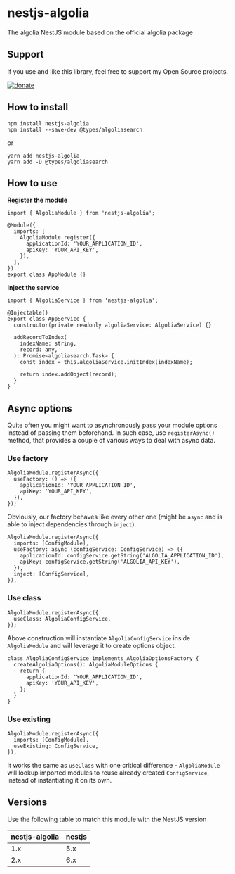 # nestjs-algolia

The algolia NestJS module based on the official algolia package

## Support

If you use and like this library, feel free to support my Open Source projects.

[![donate](https://www.paypalobjects.com/en_US/BE/i/btn/btn_donateCC_LG.gif)](https://www.paypal.com/cgi-bin/webscr?cmd=_donations&business=JZ26X897M9V9L&currency_code=EUR)

## How to install

```
npm install nestjs-algolia
npm install --save-dev @types/algoliasearch
```

or

```
yarn add nestjs-algolia
yarn add -D @types/algoliasearch
```

## How to use

**Register the module**

```
import { AlgoliaModule } from 'nestjs-algolia';

@Module({
  imports: [
    AlgoliaModule.register({
      applicationId: 'YOUR_APPLICATION_ID',
      apiKey: 'YOUR_API_KEY',
    }),
  ],
})
export class AppModule {}
```

**Inject the service**

```
import { AlgoliaService } from 'nestjs-algolia';

@Injectable()
export class AppService {
  constructor(private readonly algoliaService: AlgoliaService) {}

  addRecordToIndex(
    indexName: string,
    record: any,
  ): Promise<algoliasearch.Task> {
    const index = this.algoliaService.initIndex(indexName);

    return index.addObject(record);
  }
}
```

## Async options

Quite often you might want to asynchronously pass your module options instead of passing them beforehand. In such case, use `registerAsync()` method, that provides a couple of various ways to deal with async data.

### Use factory

```
AlgoliaModule.registerAsync({
  useFactory: () => ({
    applicationId: 'YOUR_APPLICATION_ID',
    apiKey: 'YOUR_API_KEY',
  }),
});
```

Obviously, our factory behaves like every other one (might be `async` and is able to inject dependencies through `inject`).

```
AlgoliaModule.registerAsync({
  imports: [ConfigModule],
  useFactory: async (configService: ConfigService) => ({
    applicationId: configService.getString('ALGOLIA_APPLICATION_ID'),
    apiKey: configService.getString('ALGOLIA_API_KEY'),
  }),
  inject: [ConfigService],
}),
```

### Use class

```
AlgoliaModule.registerAsync({
  useClass: AlgoliaConfigService,
});
```

Above construction will instantiate `AlgoliaConfigService` inside `AlgoliaModule` and will leverage it to create options object.

```
class AlgoliaConfigService implements AlgoliaOptionsFactory {
  createAlgoliaOptions(): AlgoliaModuleOptions {
    return {
      applicationId: 'YOUR_APPLICATION_ID',
      apiKey: 'YOUR_API_KEY',
    };
  }
}
```

### Use existing

```
AlgoliaModule.registerAsync({
  imports: [ConfigModule],
  useExisting: ConfigService,
}),
```

It works the same as `useClass` with one critical difference - `AlgoliaModule` will lookup imported modules to reuse already created `ConfigService`, instead of instantiating it on its own.

## Versions

Use the following table to match this module with the NestJS version

| nestjs-algolia | nestjs |
| -------------- | ------ |
| 1.x            | 5.x    |
| 2.x            | 6.x    |
